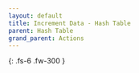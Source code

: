 ```yaml
---
layout: default
title: Increment Data - Hash Table
parent: Hash Table
grand_parent: Actions
---
```

{: .fs-6 .fw-300 }
